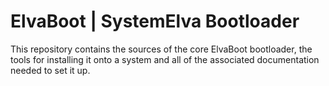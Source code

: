 # ElvaBoot | SystemElva Bootloader

This repository contains  the sources of the core ElvaBoot bootloader,
the tools for  installing it onto a  system and all  of the associated
documentation needed to set it up.

